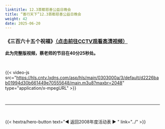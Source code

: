 ```yaml
---
linktitle: 12.3首都慈善公益日晚会
title: “善行天下”12.3首都慈善公益日晚会
weight: 42
date: 2025-06-20
---
```


### 《三百六十五个祝福》[（点击前往CCTV观看高清视频）](https://tv.cctv.cn/2011/01/12/VIDEUJR3dyi8PkT8xYpozb48110112.shtml)

**此为完整版视频，蔡老师的节目在40分25秒处。**

<br>

{{< video-js src="https://hls.cntv.lxdns.com/asp/hls/main/0303000a/3/default/d2226bab01994d30b661449e70555648/main.m3u8?maxbr=2048" type="application/x-mpegURL" >}}


<br>
<hr>
<br>

{{< hextra/hero-button text="◀ 返回2008年度活动表 ▶ " link="../" >}}